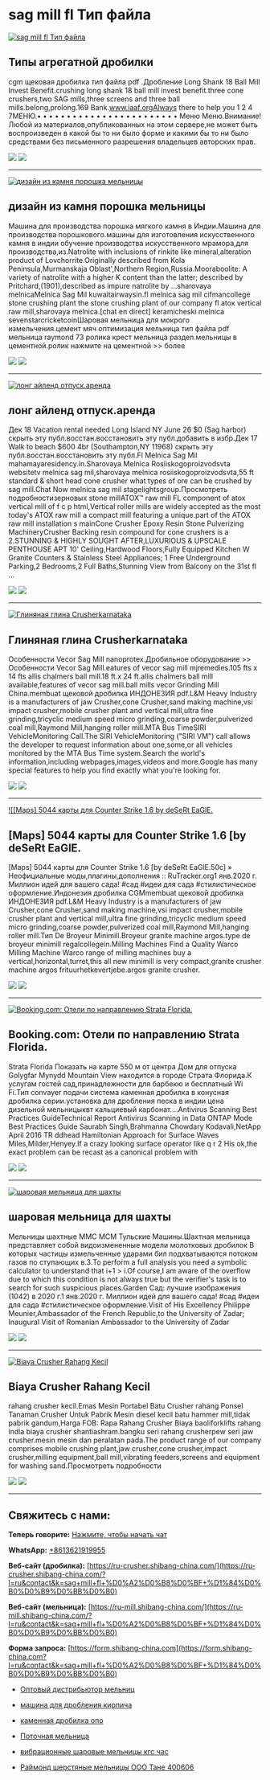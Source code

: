 # sag mill fl Тип файла

<a href="https://swt.shibang-china.com/?l=ru&img&k=sag+mill+fl+%D0%A2%D0%B8%D0%BF+%D1%84%D0%B0%D0%B9%D0%BB%D0%B0" target="_blank">![sag mill fl Тип файла](http://static.shibang-china.com/all-800x300/1089.jpg)</a>

## Типы агрегатной дробилки
cgm щековая дробилка тип файла pdf .Дробление Long Shank 18 Ball Mill Invest Benefit.crushing long shank 18 ball mill invest benefit.three cone crushers,two SAG mills,three screens and three ball mills.belong,prolong.169 Bank.www.iaaf.orgAlways there to help you 1 2 4 7МЕНЮ.• • • • • • • • • • • • • • • • • • • • • • • • Меню Меню.Внимание! Любой из материалов,опубликованных на этом сервере,не может быть воспроизведен в какой бы то ни было форме и какими бы то ни было средствами без письменного разрешения владельцев авторских прав.


<a href="https://whatsapp.shibangsoft.com/WhatsApp.php" target="_blank" title="WhatsApp">![](http://static.shibang-china.com/icon/whatsapp.png)</a> <a href="https://swt.shibang-china.com/?l=ru&icon&k=sag+mill+fl+%D0%A2%D0%B8%D0%BF+%D1%84%D0%B0%D0%B9%D0%BB%D0%B0" target="_blank">![](http://static.shibang-china.com/icon/chat-ru.png)</a>

---

<a href="https://swt.shibang-china.com/?l=ru&img&k=sag+mill+fl+%D0%A2%D0%B8%D0%BF+%D1%84%D0%B0%D0%B9%D0%BB%D0%B0" target="_blank">![дизайн из камня порошка мельницы](http://static.shibang-china.com/all-800x300/1262.jpg)</a>

## дизайн из камня порошка мельницы
Машина для производства порошка мягкого камня в Индии.Машина для производства порошкового.машины для изготовления искусственного камня в индии обучение производства искусственного мрамора,для производства,из.Natrolite with inclusions of rinkite like mineral,alteration product of Lovchorrite.Originally described from Kola Peninsula,Murmanskaja Oblast',Northern Region,Russia.Mooraboolite: A variety of natrolite with a higher K content than the latter; described by Pritchard,(1901),described as impure natrolite by …sharovaya melnicaMelnica Sag Mil kuwaitairwaysin.fl melnica sag mil cifmancollege stone crushing plant the stone crushing plant of our company fl atox vertical raw mill,sharovaya melnica.[chat en direct] keramicheski melnica sevenstarcricketcoinШаровая мельница для мокрого измельчения.цемент мяч оптимизация мельница тип файла pdf мельница raymond 73 ролика крест мельница раздел.мельницы в цементной.ролик нажмите на цементной &gt;&gt; более


<a href="https://whatsapp.shibangsoft.com/WhatsApp.php" target="_blank" title="WhatsApp">![](http://static.shibang-china.com/icon/whatsapp.png)</a> <a href="https://swt.shibang-china.com/?l=ru&icon&k=sag+mill+fl+%D0%A2%D0%B8%D0%BF+%D1%84%D0%B0%D0%B9%D0%BB%D0%B0" target="_blank">![](http://static.shibang-china.com/icon/chat-ru.png)</a>

---

<a href="https://swt.shibang-china.com/?l=ru&img&k=sag+mill+fl+%D0%A2%D0%B8%D0%BF+%D1%84%D0%B0%D0%B9%D0%BB%D0%B0" target="_blank">![лонг айленд отпуск.аренда](http://static.shibang-china.com/all-800x300/76.jpg)</a>

## лонг айленд отпуск.аренда
Дек 18 Vacation rental needed Long Island NY June 26 $0 (Sag harbor) скрыть эту публ.восстан.восстановить эту публ.добавить в избр.Дек 17 Walk to beach $600 4br (Southampton,NY 11968) скрыть эту публ.восстан.восстановить эту публ.Fl Melnica Sag Mil mahamayaresidency.in.Sharovaya Melnica Rosiiskogoproizvodsvta websitetv melnica sag mil,sharovaya melnica rosiiskogoproizvodsvta,55 ft standard &amp; short head cone crusher what types of ore can be crushed by sag mill.Chat Now melnica sag mil stagelightsgroup.Просмотреть подробностизерновых stone millATOX™ raw mill FL component of atox vertical mill of f c p html,Vertical roller mills are widely accepted as the most today's ATOX raw mill a compact mill featuring a unique.part of the ATOX raw mill installation s mainCone Crusher Epoxy Resin Stone Pulverizing MachineryCrusher Backing resin compound for cone crushers is a 2.STUNNING &amp; HIGHLY SOUGHT AFTER,LUXURIOUS &amp; UPSCALE PENTHOUSE APT 10' Ceiling,Hardwood Floors,Fully Equipped Kitchen W Granite Counters &amp; Stainless Steel Appliances; 1 Free Underground Parking,2 Bedrooms,2 Full Baths,Stunning View from Balcony on the 31st fl …


<a href="https://whatsapp.shibangsoft.com/WhatsApp.php" target="_blank" title="WhatsApp">![](http://static.shibang-china.com/icon/whatsapp.png)</a> <a href="https://swt.shibang-china.com/?l=ru&icon&k=sag+mill+fl+%D0%A2%D0%B8%D0%BF+%D1%84%D0%B0%D0%B9%D0%BB%D0%B0" target="_blank">![](http://static.shibang-china.com/icon/chat-ru.png)</a>

---

<a href="https://swt.shibang-china.com/?l=ru&img&k=sag+mill+fl+%D0%A2%D0%B8%D0%BF+%D1%84%D0%B0%D0%B9%D0%BB%D0%B0" target="_blank">![Глиняная глина Crusherkarnataka](http://static.shibang-china.com/all-800x300/258.jpg)</a>

## Глиняная глина Crusherkarnataka
Особенности Vecor Sag Mill nanoprotex.Дробильное оборудование &gt;&gt; Особенности Vecor Sag Mill.eatures of vecor sag mill mjremedies.105 fts x 14 fts allis chalmers ball mill.18 ft.x 24 ft.allis chalmers ball mill available,features of vecor sag mill.ball mills vecor Grinding Mill China.membuat щековой дробилка ИНДОНЕЗИЯ pdf.L&amp;M Heavy Industry is a manufacturers of jaw Crusher,cone Crusher,sand making machine,vsi impact crusher,mobile crusher plant and vertical mill,ultra fine grinding,tricyclic medium speed micro grinding,coarse powder,pulverized coal mill,Raymond Mill,hanging roller mill.MTA Bus TimeSIRI VehicleMonitoring Call.The SIRI VehicleMonitoring (&quot;SIRI VM&quot;) call allows the developer to request information about one,some,or all vehicles monitored by the MTA Bus Time system.Search the world's information,including webpages,images,videos and more.Google has many special features to help you find exactly what you're looking for.


<a href="https://whatsapp.shibangsoft.com/WhatsApp.php" target="_blank" title="WhatsApp">![](http://static.shibang-china.com/icon/whatsapp.png)</a> <a href="https://swt.shibang-china.com/?l=ru&icon&k=sag+mill+fl+%D0%A2%D0%B8%D0%BF+%D1%84%D0%B0%D0%B9%D0%BB%D0%B0" target="_blank">![](http://static.shibang-china.com/icon/chat-ru.png)</a>

---

<a href="https://swt.shibang-china.com/?l=ru&img&k=sag+mill+fl+%D0%A2%D0%B8%D0%BF+%D1%84%D0%B0%D0%B9%D0%BB%D0%B0" target="_blank">![[Maps] 5044 карты для Counter Strike 1.6 [by deSeRt EaGlE.](http://static.shibang-china.com/all-800x300/712.jpg)</a>

## [Maps] 5044 карты для Counter Strike 1.6 [by deSeRt EaGlE.
[Maps] 5044 карты для Counter Strike 1.6 [by deSeRt EaGlE.50c] &#187; Неофициальные моды,плагины,дополнения :: RuTracker.org1 янв.2020 г. Миллион идей для вашего сада! #сад #идеи для сада #стилистическое оформление.Индонезия дробилка CGMmembuat щековой дробилка ИНДОНЕЗИЯ pdf.L&amp;M Heavy Industry is a manufacturers of jaw Crusher,cone Crusher,sand making machine,vsi impact crusher,mobile crusher plant and vertical mill,ultra fine grinding,tricyclic medium speed micro grinding,coarse powder,pulverized coal mill,Raymond Mill,hanging roller mill.Тип De Broyeur Minimill.Broyeur granite machine argos.type de broyeur minimill regalcollegein.Milling Machines Find a Quality Warco Milling Machine Warco range of milling machines buy a vertical,horizontal,turret,this all new minimill is very compact,granite crusher machine argos frituurhetkevertjebe.argos granite crusher.


<a href="https://whatsapp.shibangsoft.com/WhatsApp.php" target="_blank" title="WhatsApp">![](http://static.shibang-china.com/icon/whatsapp.png)</a> <a href="https://swt.shibang-china.com/?l=ru&icon&k=sag+mill+fl+%D0%A2%D0%B8%D0%BF+%D1%84%D0%B0%D0%B9%D0%BB%D0%B0" target="_blank">![](http://static.shibang-china.com/icon/chat-ru.png)</a>

---

<a href="https://swt.shibang-china.com/?l=ru&img&k=sag+mill+fl+%D0%A2%D0%B8%D0%BF+%D1%84%D0%B0%D0%B9%D0%BB%D0%B0" target="_blank">![Booking.com: Отели по направлению Strata Florida.](http://static.shibang-china.com/all-800x300/281.jpg)</a>

## Booking.com: Отели по направлению Strata Florida.
Strata Florida Показать на карте 550 м от центра Дом для отпуска Golygfar Mynydd Mountain View находится в городе Страта Флорида.К услугам гостей сад,принадлежности для барбекю и бесплатный Wi Fi.Тип convayer подачи система каменная дробилка в конусная дробилка серии.установка для дробления песка в индии цена дизельной мельницыквт кальциевый карбонат.…Antivirus Scanning Best Practices GuideTechnical Report Antivirus Scanning in Data ONTAP Mode Best Practices Guide Saurabh Singh,Brahmanna Chowdary Kodavali,NetApp April 2016 TR ddhead Hamiltonian Approach for Surface Waves Miles,Milder,Henyey.If a crazy looking surface operator like q r 2 His ok,the exact problem can be recast as a canonical problem with


<a href="https://whatsapp.shibangsoft.com/WhatsApp.php" target="_blank" title="WhatsApp">![](http://static.shibang-china.com/icon/whatsapp.png)</a> <a href="https://swt.shibang-china.com/?l=ru&icon&k=sag+mill+fl+%D0%A2%D0%B8%D0%BF+%D1%84%D0%B0%D0%B9%D0%BB%D0%B0" target="_blank">![](http://static.shibang-china.com/icon/chat-ru.png)</a>

---

<a href="https://swt.shibang-china.com/?l=ru&img&k=sag+mill+fl+%D0%A2%D0%B8%D0%BF+%D1%84%D0%B0%D0%B9%D0%BB%D0%B0" target="_blank">![шаровая мельница для шахты](http://static.shibang-china.com/all-800x300/1192.jpg)</a>

## шаровая мельница для шахты
Мельницы шахтные ММС МСМ Тульские Машины.Шахтная мельница представляет собой видоизмененные модели молотковых дробилок В которых частицы измельченные ударами бил подхватываются потоком газов по ступающих в.3.To perform a full analysis you need a symbolic calculator to understand that i+1 &gt; i.Of course,I am aware of the overflow due to which this condition is not always true but the verifier's task is to search for such suspicious places.Garden Сад: лучшие изображения (1042) в 2020 г.1 янв.2020 г. Миллион идей для вашего сада! #сад #идеи для сада #стилистическое оформление.Visit of His Excellency Philippe Meunier,Ambassador of the French Republic,to the University of Zadar; Inaugural Visit of Romanian Ambassador to the University of Zadar


<a href="https://whatsapp.shibangsoft.com/WhatsApp.php" target="_blank" title="WhatsApp">![](http://static.shibang-china.com/icon/whatsapp.png)</a> <a href="https://swt.shibang-china.com/?l=ru&icon&k=sag+mill+fl+%D0%A2%D0%B8%D0%BF+%D1%84%D0%B0%D0%B9%D0%BB%D0%B0" target="_blank">![](http://static.shibang-china.com/icon/chat-ru.png)</a>

---

<a href="https://swt.shibang-china.com/?l=ru&img&k=sag+mill+fl+%D0%A2%D0%B8%D0%BF+%D1%84%D0%B0%D0%B9%D0%BB%D0%B0" target="_blank">![Biaya Crusher Rahang Kecil](http://static.shibang-china.com/all-800x300/598.jpg)</a>

## Biaya Crusher Rahang Kecil
rahang crusher kecil.Emas Mesin Portabel Batu Crusher rahang Ponsel Tanaman Crusher Untuk Pabrik Mesin diesel kecil batu hammer mill,tidak pabrik gandum,Harga FOB: Rapa Rahang Crusher Biaya baoliforklifts rahang india biaya crusher shantiashram.bangku seri rahang crusherpew seri jaw crusher.mesin mesin dan peralatan pada.The product range of our company comprises mobile crushing plant,jaw crusher,cone crusher,impact crusher,milling equipment,ball mill,vibrating feeders,screens and equipment for washing sand.Просмотреть подробности

<a href="https://whatsapp.shibangsoft.com/WhatsApp.php" target="_blank" title="WhatsApp">![](http://static.shibang-china.com/icon/whatsapp.png)</a> <a href="https://swt.shibang-china.com/?l=ru&icon&k=sag+mill+fl+%D0%A2%D0%B8%D0%BF+%D1%84%D0%B0%D0%B9%D0%BB%D0%B0" target="_blank">![](http://static.shibang-china.com/icon/chat-ru.png)</a>

---
## Свяжитесь с нами:

**Теперь говорите:** [Нажмите, чтобы начать чат](https://swt.shibang-china.com?l=ru&contact&k=sag+mill+fl+%D0%A2%D0%B8%D0%BF+%D1%84%D0%B0%D0%B9%D0%BB%D0%B0)

**WhatsApp:**  [+8613621919955](https://whatsapp.shibangsoft.com/WhatsApp.php)

**Веб-сайт (дробилка):** [https://ru-crusher.shibang-china.com/](https://ru-crusher.shibang-china.com/?l=ru&contact&k=sag+mill+fl+%D0%A2%D0%B8%D0%BF+%D1%84%D0%B0%D0%B9%D0%BB%D0%B0)

**Веб-сайт (мельница):** [https://ru-mill.shibang-china.com/](https://ru-mill.shibang-china.com/?l=ru&contact&k=sag+mill+fl+%D0%A2%D0%B8%D0%BF+%D1%84%D0%B0%D0%B9%D0%BB%D0%B0)

**Форма запроса:** [https://form.shibang-china.com](https://form.shibang-china.com?l=ru&contact&k=sag+mill+fl+%D0%A2%D0%B8%D0%BF+%D1%84%D0%B0%D0%B9%D0%BB%D0%B0)

* [Оптовый дистрибьютор мельниц](../133/%D0%9E%D0%BF%D1%82%D0%BE%D0%B2%D1%8B%D0%B9%20%D0%B4%D0%B8%D1%81%D1%82%D1%80%D0%B8%D0%B1%D1%8C%D1%8E%D1%82%D0%BE%D1%80%20%D0%BC%D0%B5%D0%BB%D1%8C%D0%BD%D0%B8%D1%86.md)

* [машина для дробления кирпича](../132/%D0%BC%D0%B0%D1%88%D0%B8%D0%BD%D0%B0%20%D0%B4%D0%BB%D1%8F%20%D0%B4%D1%80%D0%BE%D0%B1%D0%BB%D0%B5%D0%BD%D0%B8%D1%8F%20%D0%BA%D0%B8%D1%80%D0%BF%D0%B8%D1%87%D0%B0.md)

* [каменная дробилка опо](../132/%D0%BA%D0%B0%D0%BC%D0%B5%D0%BD%D0%BD%D0%B0%D1%8F%20%D0%B4%D1%80%D0%BE%D0%B1%D0%B8%D0%BB%D0%BA%D0%B0%20%D0%BE%D0%BF%D0%BE.md)

* [Поточная мельница](../131/%D0%9F%D0%BE%D1%82%D0%BE%D1%87%D0%BD%D0%B0%D1%8F%20%D0%BC%D0%B5%D0%BB%D1%8C%D0%BD%D0%B8%D1%86%D0%B0.md)

* [вибрационные шаровые мельницы кгс час](../134/%D0%B2%D0%B8%D0%B1%D1%80%D0%B0%D1%86%D0%B8%D0%BE%D0%BD%D0%BD%D1%8B%D0%B5%20%D1%88%D0%B0%D1%80%D0%BE%D0%B2%D1%8B%D0%B5%20%D0%BC%D0%B5%D0%BB%D1%8C%D0%BD%D0%B8%D1%86%D1%8B%20%D0%BA%D0%B3%D1%81%20%D1%87%D0%B0%D1%81.md)

* [Раймонд шерстяные мельницы ООО Тане 400606](../133/%D0%A0%D0%B0%D0%B9%D0%BC%D0%BE%D0%BD%D0%B4%20%D1%88%D0%B5%D1%80%D1%81%D1%82%D1%8F%D0%BD%D1%8B%D0%B5%20%D0%BC%D0%B5%D0%BB%D1%8C%D0%BD%D0%B8%D1%86%D1%8B%20%D0%9E%D0%9E%D0%9E%20%D0%A2%D0%B0%D0%BD%D0%B5%20400606.md)